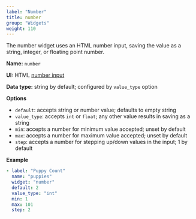 ```yaml
---
label: "Number"
title: number
group: "Widgets"
weight: 110
---
```


The number widget uses an HTML number input, saving the value as a string, integer, or floating point number.

**Name:** `number`

**UI:** HTML [number input](https://developer.mozilla.org/en-US/docs/Web/HTML/Element/input/number)

**Data type:** string by default; configured by `value_type` option

**Options**

- `default`: accepts string or number value; defaults to empty string
- `value_type`: accepts `int` or `float`; any other value results in saving as a string
- `min`: accepts a number for minimum value accepted; unset by default
- `max`: accepts a number for maximum value accepted; unset by default
- `step`: accepts a number for stepping up/down values in the input; 1 by default

**Example**

```yaml
- label: "Puppy Count"
  name: "puppies"
  widget: "number"
  default: 2
  value_type: "int"
  min: 1
  max: 101
  step: 2
```
